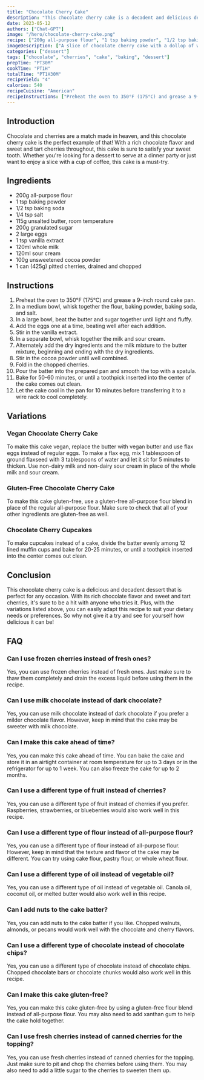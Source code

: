 ```yaml
---
title: "Chocolate Cherry Cake"
description: "This chocolate cherry cake is a decadent and delicious dessert that is perfect for any occasion. The rich chocolate flavor is perfectly balanced by the sweet and tart cherries, making it a crowd-pleaser for both chocolate and fruit lovers alike."
date: 2023-05-12
authors: ["Chat-GPT"]
image: "/hero/chocolate-cherry-cake.png"
recipe: ["200g all-purpose flour", "1 tsp baking powder", "1/2 tsp baking soda", "1/4 tsp salt", "115g unsalted butter, room temperature", "200g granulated sugar", "2 large eggs", "1 tsp vanilla extract", "120ml whole milk", "120ml sour cream", "100g unsweetened cocoa powder", "1 can (425g) pitted cherries, drained and chopped"]
imageDescription: ["A slice of chocolate cherry cake with a dollop of whipped cream on top", "A close-up of the chocolate cherry cake showing the layers of cake and cherries", "A fork cutting into a slice of chocolate cherry cake, revealing the cherry filling inside", "A whole chocolate cherry cake on a cake stand, ready to be served"]
categories: ["dessert"]
tags: ["chocolate", "cherries", "cake", "baking", "dessert"]
prepTime: "PT30M"
cookTime: "PT1H"
totalTime: "PT1H30M"
recipeYield: "4"
calories: 540
recipeCuisine: "American"
recipeInstructions: ["Preheat the oven to 350°F (175°C) and grease a 9-inch round cake pan.", "In a medium bowl, whisk together the flour, baking powder, baking soda, and salt.", "In a large bowl, beat the butter and sugar together until light and fluffy.", "Add the eggs one at a time, beating well after each addition.", "Stir in the vanilla extract.", "In a separate bowl, whisk together the milk and sour cream.", "Alternately add the dry ingredients and the milk mixture to the butter mixture, beginning and ending with the dry ingredients.", "Stir in the cocoa powder until well combined.", "Fold in the chopped cherries.", "Pour the batter into the prepared pan and smooth the top with a spatula.", "Bake for 50-60 minutes, or until a toothpick inserted into the center of the cake comes out clean.", "Let the cake cool in the pan for 10 minutes before transferring it to a wire rack to cool completely."]
---
```


## Introduction

Chocolate and cherries are a match made in heaven, and this chocolate cherry cake is the perfect example of that! With a rich chocolate flavor and sweet and tart cherries throughout, this cake is sure to satisfy your sweet tooth. Whether you're looking for a dessert to serve at a dinner party or just want to enjoy a slice with a cup of coffee, this cake is a must-try.

## Ingredients

- 200g all-purpose flour
- 1 tsp baking powder
- 1/2 tsp baking soda
- 1/4 tsp salt
- 115g unsalted butter, room temperature
- 200g granulated sugar
- 2 large eggs
- 1 tsp vanilla extract
- 120ml whole milk
- 120ml sour cream
- 100g unsweetened cocoa powder
- 1 can (425g) pitted cherries, drained and chopped

## Instructions

1. Preheat the oven to 350°F (175°C) and grease a 9-inch round cake pan.
2. In a medium bowl, whisk together the flour, baking powder, baking soda, and salt.
3. In a large bowl, beat the butter and sugar together until light and fluffy.
4. Add the eggs one at a time, beating well after each addition.
5. Stir in the vanilla extract.
6. In a separate bowl, whisk together the milk and sour cream.
7. Alternately add the dry ingredients and the milk mixture to the butter mixture, beginning and ending with the dry ingredients.
8. Stir in the cocoa powder until well combined.
9. Fold in the chopped cherries.
10. Pour the batter into the prepared pan and smooth the top with a spatula.
11. Bake for 50-60 minutes, or until a toothpick inserted into the center of the cake comes out clean.
12. Let the cake cool in the pan for 10 minutes before transferring it to a wire rack to cool completely.

## Variations

### Vegan Chocolate Cherry Cake

To make this cake vegan, replace the butter with vegan butter and use flax eggs instead of regular eggs. To make a flax egg, mix 1 tablespoon of ground flaxseed with 3 tablespoons of water and let it sit for 5 minutes to thicken. Use non-dairy milk and non-dairy sour cream in place of the whole milk and sour cream. 

### Gluten-Free Chocolate Cherry Cake

To make this cake gluten-free, use a gluten-free all-purpose flour blend in place of the regular all-purpose flour. Make sure to check that all of your other ingredients are gluten-free as well.

### Chocolate Cherry Cupcakes

To make cupcakes instead of a cake, divide the batter evenly among 12 lined muffin cups and bake for 20-25 minutes, or until a toothpick inserted into the center comes out clean. 

## Conclusion

This chocolate cherry cake is a delicious and decadent dessert that is perfect for any occasion. With its rich chocolate flavor and sweet and tart cherries, it's sure to be a hit with anyone who tries it. Plus, with the variations listed above, you can easily adapt this recipe to suit your dietary needs or preferences. So why not give it a try and see for yourself how delicious it can be!

## FAQ

### Can I use frozen cherries instead of fresh ones?

Yes, you can use frozen cherries instead of fresh ones. Just make sure to thaw them completely and drain the excess liquid before using them in the recipe.

### Can I use milk chocolate instead of dark chocolate?

Yes, you can use milk chocolate instead of dark chocolate if you prefer a milder chocolate flavor. However, keep in mind that the cake may be sweeter with milk chocolate.

### Can I make this cake ahead of time?

Yes, you can make this cake ahead of time. You can bake the cake and store it in an airtight container at room temperature for up to 3 days or in the refrigerator for up to 1 week. You can also freeze the cake for up to 2 months.

### Can I use a different type of fruit instead of cherries?

Yes, you can use a different type of fruit instead of cherries if you prefer. Raspberries, strawberries, or blueberries would also work well in this recipe.

### Can I use a different type of flour instead of all-purpose flour?

Yes, you can use a different type of flour instead of all-purpose flour. However, keep in mind that the texture and flavor of the cake may be different. You can try using cake flour, pastry flour, or whole wheat flour.

### Can I use a different type of oil instead of vegetable oil?

Yes, you can use a different type of oil instead of vegetable oil. Canola oil, coconut oil, or melted butter would also work well in this recipe.

### Can I add nuts to the cake batter?

Yes, you can add nuts to the cake batter if you like. Chopped walnuts, almonds, or pecans would work well with the chocolate and cherry flavors.

### Can I use a different type of chocolate instead of chocolate chips?

Yes, you can use a different type of chocolate instead of chocolate chips. Chopped chocolate bars or chocolate chunks would also work well in this recipe.

### Can I make this cake gluten-free?

Yes, you can make this cake gluten-free by using a gluten-free flour blend instead of all-purpose flour. You may also need to add xanthan gum to help the cake hold together.

### Can I use fresh cherries instead of canned cherries for the topping?

Yes, you can use fresh cherries instead of canned cherries for the topping. Just make sure to pit and chop the cherries before using them. You may also need to add a little sugar to the cherries to sweeten them up.